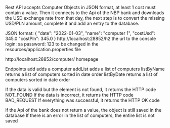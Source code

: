 Rest API accepts Computer Objects in JSON format, at least 1 cost must contain a value. Then it connects to the Api of the NBP bank and downloads the USD exchange rate from that day, the next step is to convert the missing USD/PLN amount, complete it and add an entry to the database.

JSON format:
     {
         "date": "2022-01-03",
         "name": "computer 1",
         "costUsd": 345.0
"costPln": 345.0
     }
http://localhost:28852/h2 the url to the console
login: sa
password: 123
to be changed in the resources/application.properties file

http://localhost:28852/computer/ homepage

Endpoints
add adds a computer
addList adds a list of computers
listByName returns a list of computers sorted in date order
listByDate returns a list of computers sorted in date order

If the data is valid but the element is not found, it returns the HTTP code NOT_FOUND
If the data is incorrect, it returns the HTTP code BAD_REQUEST
If everything was successful, it returns the HTTP OK code

If the Api of the bank does not return a value, the object is still saved in the database
If there is an error in the list of computers, the entire list is not saved

